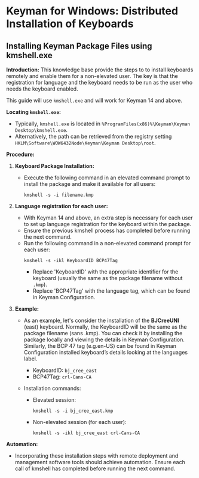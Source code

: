 # Keyman for Windows: Distributed Installation of Keyboards

## Installing Keyman Package Files using kmshell.exe

**Introduction:**
This knowledge base provide the steps to to install keyboards remotely and enable them for a non-elevated user. The key is that the registration for language and the keyboard needs to be run as the user who needs the keyboard enabled.

This guide will use `kmshell.exe` and will work for Keyman 14 and above.

**Locating `kmshell.exe`:**
   - Typically, `kmshell.exe` is located in `%ProgramFiles(x86)%\Keyman\Keyman Desktop\kmshell.exe`.
   - Alternatively, the path can be retrieved from the registry setting `HKLM\Software\WOW6432Node\Keyman\Keyman Desktop\root`.

**Procedure:**

1. **Keyboard Package Installation:**
   - Execute the following command in an elevated command prompt to install the package and make it available for all users:
     ```
     kmshell -s -i filename.kmp
     ```

2. **Language registration for each user:**
   - With Keyman 14 and above, an extra step is necessary for each user to set up language registration for the keyboard within the package.
   - Ensure the previous kmshell process has completed before running the next command.
   - Run the following command in a non-elevated command prompt for each user:
     ```
     kmshell -s -ikl KeyboardID BCP47Tag
     ```
     - Replace 'KeyboardID' with the appropriate identifier for the keyboard (usually the same as the package filename without `.kmp`).
     - Replace 'BCP47Tag' with the language tag, which can be found in Keyman Configuration.

3. **Example:**
   - As an example, let's consider the installation of the **BJCreeUNI** (east) keyboard.
     Normally, the KeyboardID will be the same as the package filename (sans .kmp). You can check it by installing the package locally and viewing the details in Keyman Configuration. Similarly, the BCP 47 tag (e.g.en-US) can be found in Keyman Configuration installed keyboard’s details looking at the languages label.
     - KeyboardID: `bj_cree_east`
     - BCP47Tag: `crl-Cans-CA`
  

  
   - Installation commands:
     - Elevated session:
       ```
       kmshell -s -i bj_cree_east.kmp
       ```
     - Non-elevated session (for each user):
       ```
       kmshell -s -ikl bj_cree_east crl-Cans-CA
       ```


**Automation:**
- Incorporating these installation steps with remote deployment and management software tools should achieve automation. Ensure each call of kmshell has completed before running the next command.
